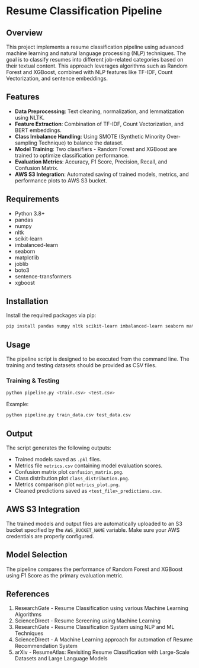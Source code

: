 # Resume Classification Pipeline

## Overview
This project implements a resume classification pipeline using advanced machine learning and natural language processing (NLP) techniques. The goal is to classify resumes into different job-related categories based on their textual content. This approach leverages algorithms such as Random Forest and XGBoost, combined with NLP features like TF-IDF, Count Vectorization, and sentence embeddings.

## Features
- **Data Preprocessing**: Text cleaning, normalization, and lemmatization using NLTK.
- **Feature Extraction**: Combination of TF-IDF, Count Vectorization, and BERT embeddings.
- **Class Imbalance Handling**: Using SMOTE (Synthetic Minority Over-sampling Technique) to balance the dataset.
- **Model Training**: Two classifiers - Random Forest and XGBoost are trained to optimize classification performance.
- **Evaluation Metrics**: Accuracy, F1 Score, Precision, Recall, and Confusion Matrix.
- **AWS S3 Integration**: Automated saving of trained models, metrics, and performance plots to AWS S3 bucket.

## Requirements
- Python 3.8+
- pandas
- numpy
- nltk
- scikit-learn
- imbalanced-learn
- seaborn
- matplotlib
- joblib
- boto3
- sentence-transformers
- xgboost

## Installation
Install the required packages via pip:
```bash
pip install pandas numpy nltk scikit-learn imbalanced-learn seaborn matplotlib joblib boto3 sentence-transformers xgboost
```

## Usage
The pipeline script is designed to be executed from the command line. The training and testing datasets should be provided as CSV files.

### Training & Testing
```bash
python pipeline.py <train.csv> <test.csv>
```
Example:
```bash
python pipeline.py train_data.csv test_data.csv
```

## Output
The script generates the following outputs:
- Trained models saved as `.pkl` files.
- Metrics file `metrics.csv` containing model evaluation scores.
- Confusion matrix plot `confusion_matrix.png`.
- Class distribution plot `class_distribution.png`.
- Metrics comparison plot `metrics_plot.png`.
- Cleaned predictions saved as `<test_file>_predictions.csv`.

## AWS S3 Integration
The trained models and output files are automatically uploaded to an S3 bucket specified by the `AWS_BUCKET_NAME` variable. Make sure your AWS credentials are properly configured.

## Model Selection
The pipeline compares the performance of Random Forest and XGBoost using F1 Score as the primary evaluation metric.

## References
1. ResearchGate - Resume Classification using various Machine Learning Algorithms
2. ScienceDirect - Resume Screening using Machine Learning
3. ResearchGate - Resume Classification System using NLP and ML Techniques
4. ScienceDirect - A Machine Learning approach for automation of Resume Recommendation System
5. arXiv - ResumeAtlas: Revisiting Resume Classification with Large-Scale Datasets and Large Language Models



